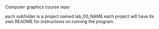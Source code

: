 

Computer graphics course repo

each subfolder is a project named lab_00_NAME
each project will have its own README for instructions
on running the program.

